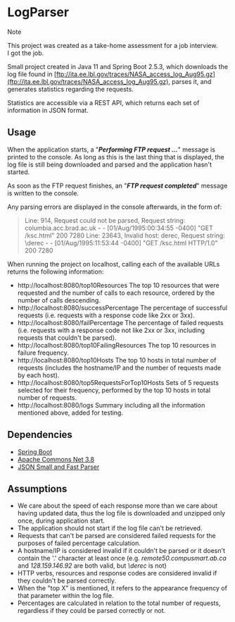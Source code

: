 # LogParser

> [!NOTE]
> This project was created as a take-home assessment for a job interview.  
> I got the job.

Small project created in Java 11 and Spring Boot 2.5.3, which downloads the log file found in [ftp://ita.ee.lbl.gov/traces/NASA_access_log_Aug95.gz](ftp://ita.ee.lbl.gov/traces/NASA_access_log_Aug95.gz),
parses it, and generates statistics regarding the requests.

Statistics are accessible via a REST API, which returns each set of information in JSON format.

## Usage
When the application starts, a "***Performing FTP request ...***" message is printed to the console.
As long as this is the last thing that is displayed, the log file is still being downloaded and parsed and the application hasn't started.

As soon as the FTP request finishes, an "***FTP request completed***" message is written to the console.

Any parsing errors are displayed in the console afterwards, in the form of:
> Line: 914, Request could not be parsed, Request string: columbia.acc.brad.ac.uk - - [01/Aug/1995:00:34:55 -0400] "GET /ksc.html" 200 7280
> Line: 23643, Invalid host: derec, Request string: \derec - - [01/Aug/1995:11:53:44 -0400] "GET /ksc.html HTTP/1.0" 200 7280

When running the project on localhost, calling each of the available URLs returns the following information:
- http://localhost:8080/top10Resources
The top 10 resources that were requested and the number of calls to each resource, ordered by the number of calls descending.
- http://localhost:8080/successPercentage
The percentage of successful requests (i.e. requests with a response code like 2xx or 3xx).
- http://localhost:8080/failPercentage
The percentage of failed requests (i.e. requests with a response code not like 2xx or 3xx, including requests that couldn't be parsed).
- http://localhost:8080/top10FailingResources
The top 10 resources in failure frequency.
- http://localhost:8080/top10Hosts
The top 10 hosts in total number of requests (includes the hostname/IP and the number of requests made by each host).
- http://localhost:8080/top5RequestsForTop10Hosts
Sets of 5 requests selected for their frequency, performed by the top 10 hosts in total number of requests.
- http://localhost:8080/logs
Summary including all the information mentioned above, added for testing.

## Dependencies
- [Spring Boot](https://mvnrepository.com/artifact/org.springframework.boot)
- [Apache Commons Net 3.8](https://mvnrepository.com/artifact/commons-net/commons-net/3.8.0)
- [JSON Small and Fast Parser](https://mvnrepository.com/artifact/net.minidev/json-smart)

## Assumptions
- We care about the speed of each response more than we care about having updated data, thus the log file is downloaded and unzipped only once, during application start.
- The application should not start if the log file can't be retrieved.
- Requests that can't be parsed are considered failed requests for the purposes of failed percentage calculation.
- A hostname/IP is considered invalid if it couldn't be parsed or it doesn't contain the '.' character at least once (e.g. *remote50.compusmart.ab.ca* and *128.159.146.92* are both valid, but *\derec* is not)
- HTTP verbs, resources and response codes are considered invalid if they couldn't be parsed correctly.
- When the "top X" is mentioned, it refers to the appearance frequency of that parameter within the log file.
- Percentages are calculated in relation to the total number of requests, regardless if they could be parsed correctly or not.
